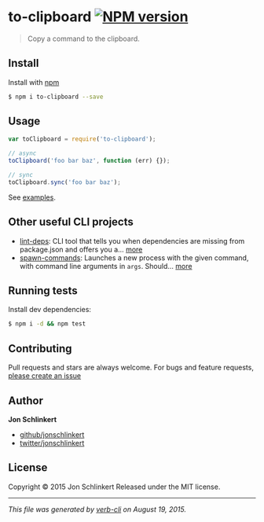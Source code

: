 # to-clipboard [![NPM version](https://badge.fury.io/js/to-clipboard.svg)](http://badge.fury.io/js/to-clipboard)

> Copy a command to the clipboard.

## Install

Install with [npm](https://www.npmjs.com/)

```sh
$ npm i to-clipboard --save
```

## Usage

```js
var toClipboard = require('to-clipboard');

// async
toClipboard('foo bar baz', function (err) {});

// sync
toClipboard.sync('foo bar baz');
```

See [examples](./examples.js).

## Other useful CLI projects

* [lint-deps](https://github.com/jonschlinkert/lint-deps): CLI tool that tells you when dependencies are missing from package.json and offers you a… [more](https://github.com/jonschlinkert/lint-deps)
* [spawn-commands](https://github.com/jonschlinkert/spawn-commands): Launches a new process with the given command, with command line arguments in `args`. Should… [more](https://github.com/jonschlinkert/spawn-commands)

## Running tests

Install dev dependencies:

```sh
$ npm i -d && npm test
```

## Contributing

Pull requests and stars are always welcome. For bugs and feature requests, [please create an issue](https://github.com/jonschlinkert/to-clipboard/issues/new)

## Author

**Jon Schlinkert**

+ [github/jonschlinkert](https://github.com/jonschlinkert)
+ [twitter/jonschlinkert](http://twitter.com/jonschlinkert)

## License

Copyright © 2015 Jon Schlinkert
Released under the MIT license.

***

_This file was generated by [verb-cli](https://github.com/assemble/verb-cli) on August 19, 2015._